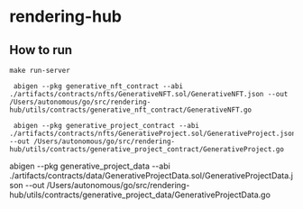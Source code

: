# rendering-hub

## How to run
```
make run-server
```

```
 abigen --pkg generative_nft_contract --abi  ./artifacts/contracts/nfts/GenerativeNFT.sol/GenerativeNFT.json --out /Users/autonomous/go/src/rendering-hub/utils/contracts/generative_nft_contract/GenerativeNFT.go
```

```
 abigen --pkg generative_project_contract --abi  ./artifacts/contracts/nfts/GenerativeProject.sol/GenerativeProject.json --out /Users/autonomous/go/src/rendering-hub/utils/contracts/generative_project_contract/GenerativeProject.go
```

abigen --pkg generative_project_data --abi  ./artifacts/contracts/data/GenerativeProjectData.sol/GenerativeProjectData.json --out /Users/autonomous/go/src/rendering-hub/utils/contracts/generative_project_data/GenerativeProjectData.go